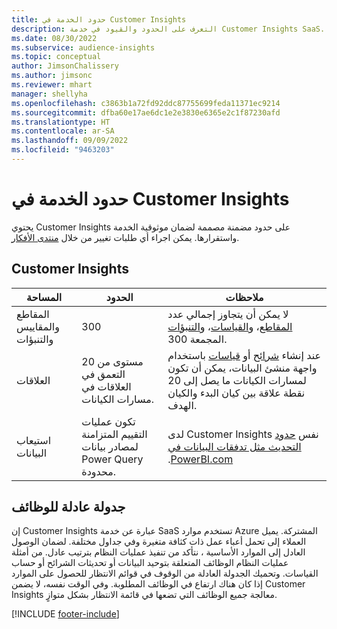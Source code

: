 ```yaml
---
title: حدود الخدمة في Customer Insights
description: التعرف على الحدود والقيود في خدمة Customer Insights SaaS.
ms.date: 08/30/2022
ms.subservice: audience-insights
ms.topic: conceptual
author: JimsonChalissery
ms.author: jimsonc
ms.reviewer: mhart
manager: shellyha
ms.openlocfilehash: c3863b1a72fd92ddc87755699feda11371ec9214
ms.sourcegitcommit: dfba60e17ae6dc1e2e3830e6365e2c1f87230afd
ms.translationtype: HT
ms.contentlocale: ar-SA
ms.lasthandoff: 09/09/2022
ms.locfileid: "9463203"
---
```

# <a name="service-limits-in-customer-insights"></a>حدود الخدمة في Customer Insights

 يحتوي Customer Insights على حدود مضمنة مصممة لضمان موثوقية الخدمة واستقرارها. يمكن اجراء أي طلبات تغيير من خلال [منتدى الأفكار](https://go.microsoft.com/fwlink/?linkid=2074172).

## <a name="customer-insights"></a>Customer Insights

| المساحة  | الحدود  | ملاحظات  |
|-------------|---------------------------------------------------------------------|---------------------------------------------------------------------|
| المقاطع والمقاييس والتنبؤات | 300  | لا يمكن أن يتجاوز إجمالي عدد [المقاطع](segments.md)، و[القياسات](measures.md)، و[التنبؤات](predictions-overview.md) المجمعة 300.  |
| العلاقات | 20 مستوى من التعمق في العلاقات في مسارات الكيانات. | عند إنشاء [شرائح](segments.md) أو [قياسات](measures.md) باستخدام واجهة منشئ البيانات، يمكن أن تكون لمسارات الكيانات ما يصل إلى 20 نقطة علاقة بين كيان البدء والكيان الهدف.  |
|استيعاب البيانات| تكون عمليات التقييم المتزامنة لمصادر بيانات Power Query محدودة. | لدى Customer Insights نفس [حدود التحديث مثل ‏‫تدفقات البيانات في PowerBI.com](/power-query/power-query-online-limits#refresh-limits). |

## <a name="fair-scheduling-of-jobs"></a>جدولة عادلة للوظائف

إن Customer Insights عبارة عن خدمة SaaS تستخدم موارد Azure المشتركة. يميل العملاء إلى تحمل أعباء عمل ذات كثافة متغيرة وفي جداول مختلفة. لضمان الوصول العادل إلى الموارد الأساسية ، نتأكد من تنفيذ عمليات النظام بترتيب عادل. من أمثلة عمليات النظام الوظائف المتعلقة بتوحيد البيانات أو تحديثات الشرائح أو حساب القياسات. وتحميك الجدولة العادلة من الوقوف في قوائم الانتظار للحصول على الموارد إذا كان هناك ارتفاع في الوظائف المطلوبة. وفي الوقت نفسه، لا يضمن Customer Insights معالجة جميع الوظائف التي تضعها في قائمة الانتظار بشكل متوازٍ.

[!INCLUDE [footer-include](includes/footer-banner.md)]
